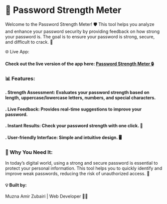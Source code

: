 # 🔐 Password Strength Meter
Welcome to the Password Strength Meter! 🛡️ This tool helps you analyze and enhance your password security by providing feedback on how strong your password is. The goal is to ensure your password is strong, secure, and difficult to crack. 🔑

🌐 Live App:
#### Check out the live version of the app here: [Password Strength Meter 🔒](https://python-project-password-strength-meter-vjwxbqjsls9sds6okdx9mb.streamlit.app/)


### 📊 Features:
#### . Strength Assessment: Evaluates your password strength based on length, uppercase/lowercase letters, numbers, and special characters.

#### . Live Feedback: Provides real-time suggestions to improve your password.

#### . Instant Results: Check your password strength with one click. 🚀

#### . User-friendly Interface: Simple and intuitive design. 🖥️


### 🎯 Why You Need It:
In today’s digital world, using a strong and secure password is essential to protect your personal information. This tool helps you to quickly identify and improve weak passwords, reducing the risk of unauthorized access. 🚫

#### 💡 Built by:
Muzna Amir Zubairi | Web Developer 👩‍💻
